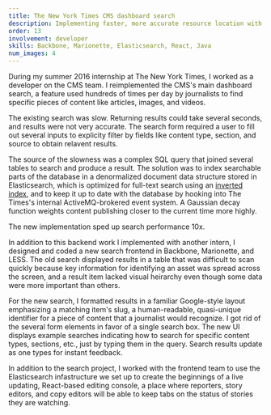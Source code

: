 ```yaml
---
title: The New York Times CMS dashboard search
description: Implementing faster, more accurate resource location with Elasticsearch
order: 13
involvement: developer
skills: Backbone, Marionette, Elasticsearch, React, Java 
num_images: 4
---
```


During my summer 2016 internship at The New York Times, I worked as a developer on the CMS team. I reimplemented the CMS's main dashboard search, a feature used hundreds of times per day by journalists to find specific pieces of content like articles, images, and videos.

The existing search was slow. Returning results could take several seconds, and results were not very accurate. The search form required a user to fill out several inputs to explicity filter by fields like content type, section, and source to obtain relavent results.

The source of the slowness was a complex SQL query that joined several tables to search and produce a result. The solution was to index searchable parts of the database in a denormalized document data structure stored in Elasticsearch, which is optimized for full-text search using an [inverted index](https://www.elastic.co/guide/en/elasticsearch/guide/current/inverted-index.html), and to keep it up to date with the database by hooking into The Times's internal ActiveMQ-brokered event system. A Gaussian decay function weights content publishing closer to the current time more highly. 

The new implementation sped up search performance 10x.

In addition to this backend work I implemented with another intern, I designed and coded a new search frontend in Backbone, Marionette, and LESS. The old search displayed results in a table that was difficult to scan quickly because key information for identifying an asset was spread across the screen, and a result item lacked visual heirarchy even though some data were more important than others.

For the new search, I formatted results in a familiar Google-style layout emphasizing a matching item's slug, a human-readable, quasi-unique identifier for a piece of content that a journalist would recognize. I got rid of the several form elements in favor of a single search box. The new UI displays example searches indicating how to search for specific content types, sections, etc., just by typing them in the query. Search results update as one types for instant feedback.

In addition to the search project, I worked with the frontend team to use the Elasticsearch infastructure we set up to create the beginnings of a live updating, React-based editing console, a place where reporters, story editors, and copy editors will be able to keep tabs on the status of stories they are watching.
